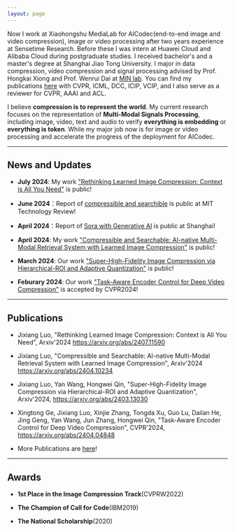 ```yaml
---
layout: page
---
```


Now I work at Xiaohongshu MediaLab for AICodec(end-to-end image and video compression), image or video processing after two years experience at Sensetime Research. Before these I was intern at Huawei Cloud and Alibaba Cloud during postgraduate studies. I received bachelor's and a master's degree at Shanghai Jiao Tong University. I major in data compression, video compression and signal processing advised by Prof. Hongkai Xiong and Prof. Wenrui Dai at [MIN lab](https://min.sjtu.edu.cn/). You can find my publications [here](https://scholar.google.com/citations?user=ua29MrwAAAAJ&hl=de) with CVPR, ICML, DCC, ICIP, VCIP, and I also serve as a reviewer for CVPR, AAAI and ACL.

I believe **compression is to represent the world**. My current research focuses on the representation of **Multi-Modal Signals Processing**, including image, video, text and audio to verify **everything is embedding** or **everything is token**. While my major job now is for image or video processing and accelerate the progress of the deployment for AICodec.

---

## News and Updates

- **July 2024**: My work ["Rethinking Learned Image Compression: Context is All You Need"](https://arxiv.org/abs/2407.11590) is public!

- **June 2024**：Report of [compressible and searchible](https://www.mittrchina.com/news/detail/13461) is public at MIT Technology Review!

- **April 2024**：Report of [Sora with Generative AI](https://www.sohu.com/a/768385893_116132) is public at Shanghai!

- **April 2024**: My work ["Compressible and Searchable: AI-native Multi-Modal Retrieval System with Learned Image Compression"](https://arxiv.org/abs/2404.10234) is public!

- **March 2024**: Our work ["Super-High-Fidelity Image Compression via Hierarchical-ROI and Adaptive Quantization"]([https://arxiv.org/abs/2404.04848](https://arxiv.org/abs/2403.13030)) is public!

- **Feburary 2024**: Our work ["Task-Aware Encoder Control for Deep Video Compression"](https://arxiv.org/abs/2404.04848) is accepted by CVPR2024!

---

## Publications

* Jixiang Luo, "Rethinking Learned Image Compression: Context is All You Need", Arxiv'2024 https://arxiv.org/abs/2407.11590

* Jixiang Luo, "Compressible and Searchable: AI-native Multi-Modal Retrieval System with Learned Image Compression", Arxiv'2024 https://arxiv.org/abs/2404.10234

* Jixiang Luo, Yan Wang, Hongwei Qin, "Super-High-Fidelity Image Compression via Hierarchical-ROI and Adaptive Quantization", Arxiv'2024, https://arxiv.org/abs/2403.13030

* Xingtong Ge, Jixiang Luo, Xinjie Zhang, Tongda Xu, Guo Lu, Dailan He, Jing Geng, Yan Wang, Jun Zhang, Hongwei Qin, "Task-Aware Encoder Control for Deep Video Compression", CVPR'2024, https://arxiv.org/abs/2404.04848

* More Publications are [here](https://scholar.google.com/citations?user=ua29MrwAAAAJ&hl=de)!

---

## Awards

* **1st Place in the Image Compression Track**(CVPRW2022)

* **The Champion of Call for Code**(IBM2019)

* **The National Scholarship**(2020)


